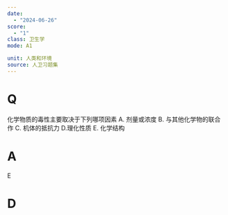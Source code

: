 ```yaml
---
date:
  - "2024-06-26"
score:
  - "1"
class: 卫生学
mode: A1

unit: 人类和环境
source: 人卫习题集
---
```



# Q
化学物质的毒性主要取决于下列哪项因素
A. 剂量或浓度 B. 与其他化学物的联合作
C. 机体的抵抗力 D.理化性质
E. 化学结构

# A

E


# D

